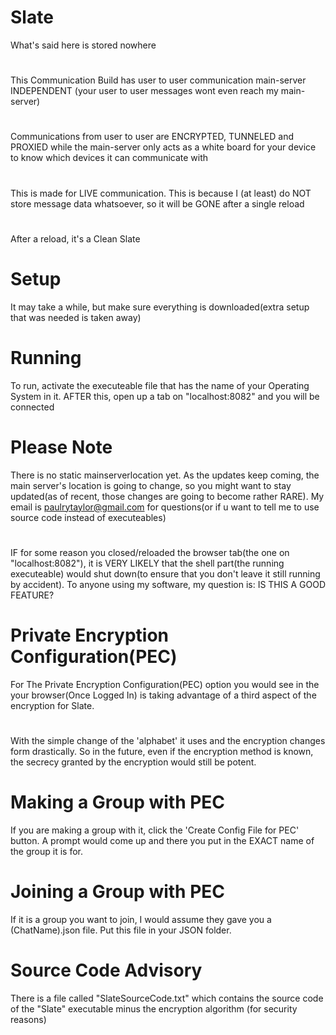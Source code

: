 # Slate
What's said here is stored nowhere
#
This Communication Build has user to user communication main-server INDEPENDENT (your user to user messages wont even reach my main-server)
#
Communications from user to user are ENCRYPTED, TUNNELED and PROXIED while the main-server only acts as a white board for your device to know which devices it can communicate with
#
This is made for LIVE communication. This is because I (at least) do NOT store message data whatsoever, so it will be GONE after a single reload
#
After a reload, it's a Clean Slate

# Setup
It may take a while, but make sure everything is downloaded(extra setup that was needed is taken away)

# Running
To run, activate the executeable file that has the name of your Operating System in it. AFTER this, open up a tab on "localhost:8082" and you will be connected

# Please Note
There is no static mainserverlocation yet. As the updates keep coming, the main server's location is going to change, so you might want to stay updated(as of recent, those changes are going to become rather RARE). My email is paulrytaylor@gmail.com for questions(or if u want to tell me to use source code instead of executeables)
#
IF for some reason you closed/reloaded the browser tab(the one on "localhost:8082"), it is VERY LIKELY that the shell part(the running executeable) would shut down(to ensure that you don't leave it still running by accident). To anyone using my software, my question is: IS THIS A GOOD FEATURE?

# Private Encryption Configuration(PEC)
For The Private Encryption Configuration(PEC) option you would see in the your browser(Once Logged In) is taking advantage of a third aspect of the encryption for Slate.
#
With the simple change of the 'alphabet' it uses and the encryption changes form drastically. So in the future, even if the encryption method is known, the secrecy granted by the encryption would still be potent.
# Making a Group with PEC
If you are making a group with it, click the 'Create Config File for PEC' button. A prompt would come up and there you put in the EXACT name of the group it is for.
# Joining a Group with PEC
If it is a group you want to join, I would assume they gave you a (ChatName).json file. Put this file in your JSON folder. 

# Source Code Advisory
There is a file called "SlateSourceCode.txt" which contains the source code of the "Slate" executable minus the encryption algorithm (for security reasons)
